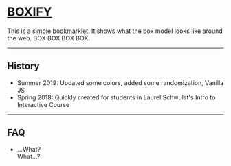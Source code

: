 # [BOXIFY](https://mattwolff.github.io/BOXIFY/)


This is a simple [bookmarklet](http://bookmarklets.com/). It shows what the box model looks like around the web. BOX BOX BOX BOX.

---

## History
- Summer 2019: Updated some colors, added some randomization, Vanilla JS
- Spring 2018: Quickly created for students in Laurel Schwulst's Intro to Interactive Course

---

## FAQ
- ...What?   
What...?
